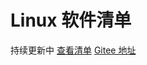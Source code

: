 # Linux 软件清单
持续更新中
[查看清单](https://github.com/QL-boy/Linux-Applications-List/blob/main/linux%20%E8%BD%AF%E4%BB%B6%E6%B8%85%E5%8D%95.md)
[Gitee 地址](https://gitee.com/QL-boy/Linux-Applications-List)
